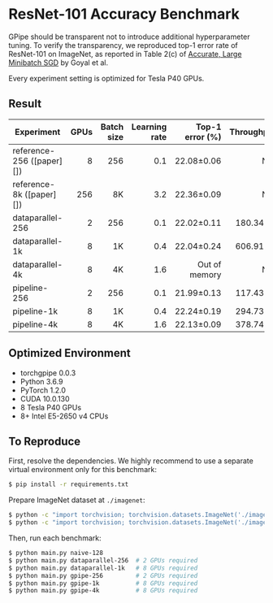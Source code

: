# ResNet-101 Accuracy Benchmark

GPipe should be transparent not to introduce additional hyperparameter tuning.
To verify the transparency, we reproduced top-1 error rate of ResNet-101 on
ImageNet, as reported in Table 2(c) of [Accurate, Large Minibatch
SGD](https://arxiv.org/abs/1706.02677) by Goyal et al.

Every experiment setting is optimized for Tesla P40 GPUs.

## Result

Experiment                | GPUs | Batch size | Learning rate | Top-1 error (%) | Throughput | Speed up
------------------------- | ---: | ---------: | ------------: | --------------: |----------: | -------:
reference-256 ([paper][]) |    8 |        256 |           0.1 |      22.08±0.06 |        N/A |      N/A
reference-8k ([paper][])  |  256 |         8K |           3.2 |      22.36±0.09 |        N/A |      N/A
dataparallel-256          |    2 |        256 |           0.1 |      22.02±0.11 |  180.344/s |       1×
dataparallel-1k           |    8 |         1K |           0.4 |      22.04±0.24 |  606.916/s |   3.365×
dataparallel-4k           |    8 |         4K |           1.6 |   Out of memory |        N/A |      N/A
pipeline-256              |    2 |        256 |           0.1 |      21.99±0.13 |  117.432/s |   0.651×
pipeline-1k               |    8 |         1K |           0.4 |      22.24±0.19 |  294.739/s |   1.634×
pipeline-4k               |    8 |         4K |           1.6 |      22.13±0.09 |  378.746/s |   2.100×

## Optimized Environment

- torchgpipe 0.0.3
- Python 3.6.9
- PyTorch 1.2.0
- CUDA 10.0.130
- 8 Tesla P40 GPUs
- 8+ Intel E5-2650 v4 CPUs

## To Reproduce

First, resolve the dependencies. We highly recommend to use a separate virtual
environment only for this benchmark:

```sh
$ pip install -r requirements.txt
```

Prepare ImageNet dataset at `./imagenet`:

```sh
$ python -c "import torchvision; torchvision.datasets.ImageNet('./imagenet', split='train', download=True)"
$ python -c "import torchvision; torchvision.datasets.ImageNet('./imagenet', split='val', download=True)"
```

Then, run each benchmark:

```sh
$ python main.py naive-128
$ python main.py dataparallel-256  # 2 GPUs required
$ python main.py dataparallel-1k   # 8 GPUs required
$ python main.py gpipe-256         # 2 GPUs required
$ python main.py gpipe-1k          # 8 GPUs required
$ python main.py gpipe-4k          # 8 GPUs required
```
